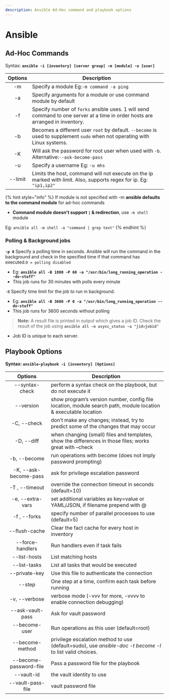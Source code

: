 ```yaml
---
description: Ansible Ad-Hoc command and playbook options
---
```


# Ansible

## Ad-Hoc Commands

Syntax: **`ansible -i [inventory] [server group] -m [module] -u [user]`**

| Options | Description                                                                                                                   |
| :-----: | ----------------------------------------------------------------------------------------------------------------------------- |
|    -m   | Specify a module Eg:`-m command -a ping`                                                                                      |
|    -a   | Specify arguments for a module or use command module by default                                                               |
|    -f   | Specify number of `forks` ansible uses. 1 will send command to one server at a time in order hosts are arranged in inventory. |
|    -b   | Becomes a different user `root` by default. `--become` is used to supplement `sudo` when not operating with Linux systems.    |
|    -K   | Will ask the password for root user when used with `-b`. Alternative:`--ask-become-pass`                                      |
|    -u   | Specify a username Eg: `-u mhs`                                                                                               |
| --limit | Limits the host, command will not execute on the ip marked with limit. Also, supports regex for ip. Eg: `"ip1,ip2"`           |

{% hint style="info" %}
If module is not specified with -m **ansible defaults to the command module** for ad-hoc commands

* **Command module doesn't support `|` & redirection**, use `-m shell` module

Eg: `ansible all -m shell -a "command | grep text"`
{% endhint %}

### Polling & Background jobs <a href="#backgroundtasks" id="backgroundtasks"></a>

**`-p 0`** Specify a polling time in seconds. Ansible will run the command in the background and check in the specified time if that command has executed.`0 = polling disabled`

* Eg: **`ansible all -B 1800 -P 60 -a "/usr/bin/long_running_operation --do-stuff"`**
* This job runs for 30 minutes with polls every minute

`-B` Specify time limit for the job to run in background.

* Eg: **`ansible all -B 3600 -P 0 -a "/usr/bin/long_running_operation --do-stuff"`**
* This job runs for 3600 seconds without polling

> **Note:** A result file is printed in output which gives a job ID. Check the result of the job using **`ansible all -m async_status -a "jid=jobid"`**

* Job ID is unique to each server.

## Playbook Options <a href="#playbookoptions" id="playbookoptions"></a>

**Syntax: `ansible-playbook -i [inventory] [Options]`**

|         Options        | Description                                                                                                    |
| :--------------------: | -------------------------------------------------------------------------------------------------------------- |
|     --syntax-check     | perform a syntax check on the playbook, but do not execute it                                                  |
|        --version       | show program’s version number, config file location, module search path, module location & executable location |
|       -C, --check      | don’t make any changes; instead, try to predict some of the changes that may occur                             |
|       -D, --diff       | when changing (small) files and templates, show the differences in those files; works great with –check        |
|      -b, --become      | run operations with become (does not imply password prompting)                                                 |
|  -K, --ask-become-pass | ask for privilege escalation password                                                                          |
|     -T , --timeout     | override the connection timeout in seconds (default=10)                                                        |
|    -e, --extra-vars    | set additional variables as key=value or YAML/JSON, if filename prepend with @                                 |
|      -f , --forks      | specify number of parallel processes to use (default=5)                                                        |
|      --flush-cache     | Clear the fact cache for every host in inventory                                                               |
|    --force-handlers    | Run handlers even if task fails                                                                                |
|      --list-hosts      | List matching hosts                                                                                            |
|      --list-tasks      | List all tasks that would be executed                                                                          |
|      --private-key     | Use this file to authenticate the connection                                                                   |
|         --step         | One step at a time, confirm each task before running                                                           |
|      -v, --verbose     | verbose mode (-vvv for more, -vvvv to enable connection debugging)                                             |
|    --ask-vault-pass    | Ask for vault password                                                                                         |
|      --become-user     | Run operations as this user (default=root)                                                                     |
|     --become-method    | privilege escalation method to use (default=sudo), use _ansible-doc -t become -l_ to list valid choices.       |
| --become-password-file | Pass a password file for the playbook                                                                          |
|       --vault-id       | the vault identity to use                                                                                      |
|    --vault-pass-file   | vault password file                                                                                            |

